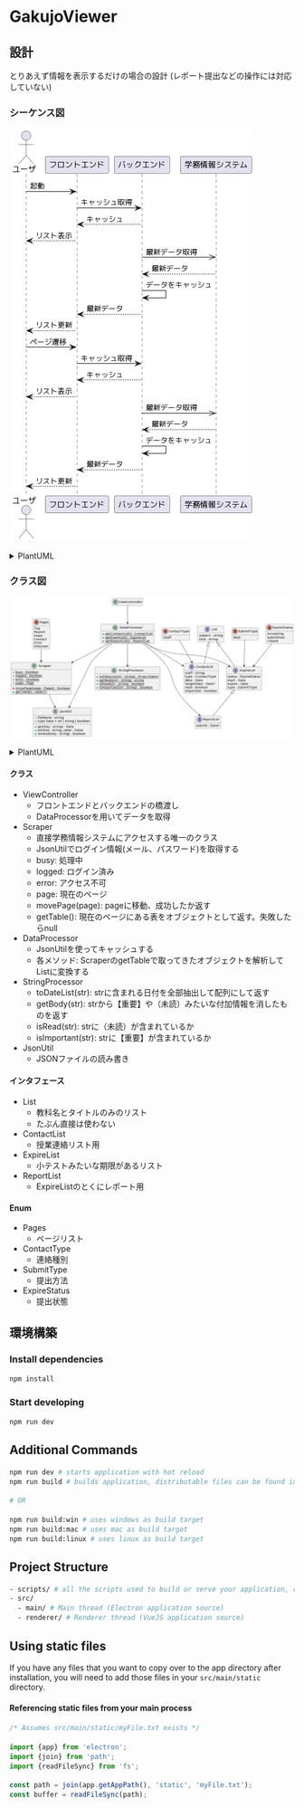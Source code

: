 # GakujoViewer

## 設計

とりあえず情報を表示するだけの場合の設計
(レポート提出などの操作には対応していない)

### シーケンス図

![シーケンス図](images/sequence.png)

<details>
    <summary>PlantUML</summary>

    actor "ユーザ" as user
    participant "フロントエンド" as front
    participant "バックエンド" as back
    participant "学務情報システム" as gakujo

    user -> front : 起動
    front -> back : キャッシュ取得
    front <-- back : キャッシュ
    user <-- front : リスト表示
    back ->> gakujo : 最新データ取得
    back <-- gakujo : 最新データ
    back -> back : データをキャッシュ
    front <-- back : 最新データ
    user <-- front : リスト更新
    user -> front : ページ遷移
    front -> back : キャッシュ取得
    front <-- back : キャッシュ
    user <-- front : リスト表示
    back ->> gakujo : 最新データ取得
    back <-- gakujo : 最新データ
    back -> back : データをキャッシュ
    front <-- back : 最新データ
    user <-- front : リスト更新
</details>

### クラス図

![クラス図](images/class.png)

<details>
    <summary>PlantUML</summary>

    hide empty fields
    hide empty methods

    class ViewController {
    }

    class Scraper {
        {static} +busy : boolean
        {static} +logged : boolean
        {static} +error : boolean
        {static} +page : Page
        {static} -movePage(page : Pages) : boolean
        {static} +getTable() : object?
    }

    class DataProcessor {
        {static} +getContactList() : ContactList
        {static} +getExamList() : ExpireList
        {static} +getReportList() : ReportList
    }

    class StringProcessor {
        {static} +toDateList(str : string) : Array<Date>
        {static} +getBody(str : string) : string
        {static} +isRead(str : string) : boolean
        {static} +isImportant(str : string) : boolean
    }

    class JsonUtil {
        +fileName : string
        -type Data = int | string | boolean
        +get(key : string) : Data
        +set(key : string, value : Data)
        +remove(key : string) : boolean
    }

    interface List {
        subject : string
        title : string
    }

    interface ContactList extends List {
        staff : string
        type : ContactType
        date : Date
        targetDate : Date?
        read : boolean
        important : boolean
    }

    interface ExpireList extends List {
        status : ExpireStatus
        start : Date
        expire : Date
        type : SubmitType
    }

    interface ReportList extends ExpireList {
        submit : Date?
    }

    enum Pages {
        Top
        Report
        Exam
        Contact
        Error
        Unknown
    }

    enum ContactType {
        Staff
    }

    enum SubmitType {
        Web
    }

    enum ExpireStatus {
        Accepting
        Submitted
        Closed
    }

    ViewController --> DataProcessor
    DataProcessor --> Scraper
    DataProcessor --> ContactList
    DataProcessor --> ExpireList
    DataProcessor --> ReportList
    DataProcessor --> StringProcessor
    DataProcessor --> JsonUtil
    Scraper --> JsonUtil
    ContactType --> ContactList
    SubmitType --> ExpireList
    Pages --> Scraper
    ExpireStatus --> ExpireList
</details>

#### クラス

- ViewController
  - フロントエンドとバックエンドの橋渡し
  - DataProcessorを用いてデータを取得
- Scraper
  - 直接学務情報システムにアクセスする唯一のクラス
  - JsonUtilでログイン情報(メール、パスワード)を取得する
  - busy: 処理中
  - logged: ログイン済み
  - error: アクセス不可
  - page: 現在のページ
  - movePage(page): pageに移動、成功したか返す
  - getTable(): 現在のページにある表をオブジェクトとして返す。失敗したらnull
- DataProcessor
  - JsonUtilを使ってキャッシュする
  - 各メソッド: ScraperのgetTableで取ってきたオブジェクトを解析してListに変換する
- StringProcessor
  - toDateList(str): strに含まれる日付を全部抽出して配列にして返す
  - getBody(str): strから【重要】や（未読）みたいな付加情報を消したものを返す
  - isRead(str): strに（未読）が含まれているか
  - isImportant(str): strに【重要】が含まれているか
- JsonUtil
  - JSONファイルの読み書き

#### インタフェース

- List
  - 教科名とタイトルのみのリスト
  - たぶん直接は使わない
- ContactList
  - 授業連絡リスト用
- ExpireList
  - 小テストみたいな期限があるリスト
- ReportList
  - ExpireListのとくにレポート用

#### Enum

- Pages
  - ページリスト
- ContactType
  - 連絡種別
- SubmitType
  - 提出方法
- ExpireStatus
  - 提出状態

## 環境構築

### Install dependencies

```bash
npm install
```

### Start developing

```bash
npm run dev
```

## Additional Commands

```bash
npm run dev # starts application with hot reload
npm run build # builds application, distributable files can be found in "dist" folder

# OR

npm run build:win # uses windows as build target
npm run build:mac # uses mac as build target
npm run build:linux # uses linux as build target
```

## Project Structure

```bash
- scripts/ # all the scripts used to build or serve your application, change as you like.
- src/
  - main/ # Main thread (Electron application source)
  - renderer/ # Renderer thread (VueJS application source)
```

## Using static files

If you have any files that you want to copy over to the app directory after installation, you will need to add those files in your `src/main/static` directory.

#### Referencing static files from your main process

```ts
/* Assumes src/main/static/myFile.txt exists */

import {app} from 'electron';
import {join} from 'path';
import {readFileSync} from 'fs';

const path = join(app.getAppPath(), 'static', 'myFile.txt');
const buffer = readFileSync(path);
```
